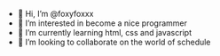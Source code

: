- 👋 Hi, I’m @foxyfoxxx
- 👀 I’m interested in become a nice programmer
- 🌱 I’m currently learning html, css and javascript
- 💞️ I’m looking to collaborate on the world of schedule
<!---
foxyfoxxx/foxyfoxxx is a ✨ special ✨ repository because its `README.md` (this file) appears on your GitHub profile.
You can click the Preview link to take a look at your changes.
--->

